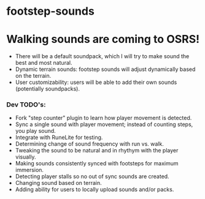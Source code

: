 # footstep-sounds
# Walking sounds are coming to OSRS! 
- There will be a default soundpack, which I will try to make sound the best and most natural.
- Dynamic terrain sounds: footstep sounds will adjust dynamically based on the terrain.
- User customizability: users will be able to add their own sounds (potentially soundpacks).


### Dev TODO's: 
- Fork "step counter" plugin to learn how player movement is detected.
- Sync a single sound with player movement; instead of counting steps, you play sound.
- Integrate with RuneLite for testing.
- Determining change of sound frequency with run vs. walk.
- Tweaking the sound to be natural and in rhythym with the player visually.
- Making sounds consistently synced with footsteps for maximum immersion. 
- Detecting player stalls so no out of sync sounds are created.
- Changing sound based on terrain.
- Adding ability for users to locally upload sounds and/or packs. 
